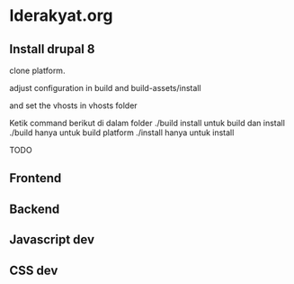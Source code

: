 Iderakyat.org
==============
## Install drupal 8 

clone platform.

adjust configuration in build and build-assets/install

and set the vhosts in vhosts folder

Ketik command berikut di dalam folder 
./build install untuk build dan install
./build hanya untuk build platform
./install hanya untuk install



TODO

## Frontend


## Backend

## Javascript dev



## CSS dev


